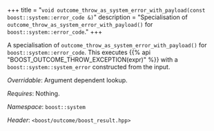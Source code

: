 +++
title = "`void outcome_throw_as_system_error_with_payload(const boost::system::error_code &)`"
description = "Specialisation of `outcome_throw_as_system_error_with_payload()` for `boost::system::error_code`."
+++

A specialisation of `outcome_throw_as_system_error_with_payload()` for `boost::system::error_code`. This executes {{% api "BOOST_OUTCOME_THROW_EXCEPTION(expr)" %}} with a `boost::system::system_error` constructed from the input.

*Overridable*: Argument dependent lookup.

*Requires*: Nothing.

*Namespace*: `boost::system`

*Header*: `<boost/outcome/boost_result.hpp>`
